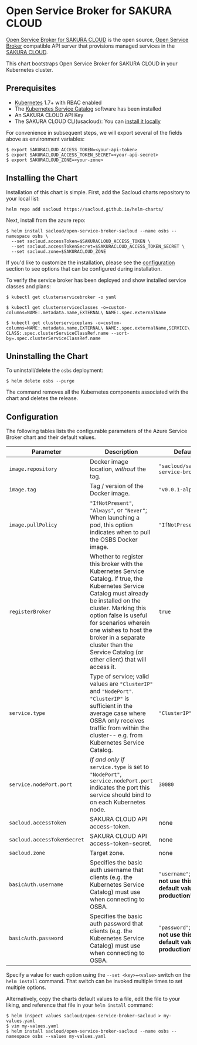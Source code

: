 # Open Service Broker for SAKURA CLOUD

[Open Service Broker for SAKURA CLOUD](https://github.com/sacloud/open-service-broker-sacloud) is the
open source, [Open Service Broker](https://www.openservicebrokerapi.org/)
compatible API server that provisions managed services in the [SAKURA CLOUD](https://cloud.sakura.ad.jp/).

This chart bootstraps Open Service Broker for SAKURA CLOUD in your Kubernetes cluster.

## Prerequisites

- [Kubernetes](https://kubernetes.io/) 1.7+ with RBAC enabled
- The
  [Kubernetes Service Catalog](https://github.com/kubernetes-incubator/service-catalog/blob/master/docs/install.md)
  software has been installed
- An SAKURA CLOUD API Key
- The SAKURA CLOUD CLI(usacloud): You can
[install it locally](https://github.com/sacloud/usacloud)

For convenience in subsequent steps, we will export several of the fields above
as environment variables:

```console
$ export SAKURACLOUD_ACCESS_TOKEN=<your-api-token>
$ export SAKURACLOUD_ACCESS_TOKEN_SECRET=<your-api-secret>
$ export SAKURACLOUD_ZONE=<your-zone>
```

## Installing the Chart

Installation of this chart is simple. First, add the Sacloud charts repository to your local list:

```console
helm repo add sacloud https://sacloud.github.io/helm-charts/
```                                             

Next, install from the azure repo:

```console
$ helm install sacloud/open-service-broker-sacloud --name osbs --namespace osbs \
  --set sacloud.accessToken=$SAKURACLOUD_ACCESS_TOKEN \
  --set sacloud.accessTokenSecret=$SAKURACLOUD_ACCESS_TOKEN_SECRET \
  --set sacloud.zone=$SAKURACLOUD_ZONE
```

If you'd like to customize the installation, please see the 
[configuration](#configuration) section to see options that can be
configured during installation.

To verify the service broker has been deployed and show installed service classes and plans:

```console
$ kubectl get clusterservicebroker -o yaml

$ kubectl get clusterserviceclasses -o=custom-columns=NAME:.metadata.name,EXTERNAL\ NAME:.spec.externalName

$ kubectl get clusterserviceplans -o=custom-columns=NAME:.metadata.name,EXTERNAL\ NAME:.spec.externalName,SERVICE\ CLASS:.spec.clusterServiceClassRef.name --sort-by=.spec.clusterServiceClassRef.name
```

## Uninstalling the Chart

To uninstall/delete the `osbs` deployment:

```console
$ helm delete osbs --purge
```

The command removes all the Kubernetes components associated with the chart and
deletes the release.

## Configuration

The following tables lists the configurable parameters of the Azure Service
Broker chart and their default values.

| Parameter                   | Description | Default |
| --------------------------- | ----------- | ------- |
| `image.repository`          | Docker image location, _without_ the tag. | `"sacloud/sacloud-service-broker"` |
| `image.tag`                 | Tag / version of the Docker image. | `"v0.0.1-alpha"` |
| `image.pullPolicy`          | `"IfNotPresent"`, `"Always"`, or `"Never"`; When launching a pod, this option indicates when to pull the OSBS Docker image. | `"IfNotPresent"` |
| `registerBroker`            | Whether to register this broker with the Kubernetes Service Catalog. If true, the Kubernetes Service Catalog must already be installed on the cluster. Marking this option false is useful for scenarios wherein one wishes to host the broker in a separate cluster than the Service Catalog (or other client) that will access it. | `true` |
| `service.type`              | Type of service; valid values are `"ClusterIP"` and `"NodePort"`. `"ClusterIP"` is sufficient in the average case where OSBA only receives traffic from within the cluster-- e.g. from Kubernetes Service Catalog. | `"ClusterIP"` |
| `service.nodePort.port`     | _If and only if_ `service.type` is set to `"NodePort"`, `service.nodePort.port` indicates the port this service should bind to on each Kubernetes node. | `30080` |
| `sacloud.accessToken`       | SAKURA CLOUD API access-token. | none |
| `sacloud.accessTokenSecret` | SAKURA CLOUD API access-token-secret. | none |
| `sacloud.zone`              | Target zone. | none |
| `basicAuth.username`        | Specifies the basic auth username that clients (e.g. the Kubernetes Service Catalog) must use when connecting to OSBA. | `"username"`; __Do not use this default value in production!__ |
| `basicAuth.password`        | Specifies the basic auth password that clients (e.g. the Kubernetes Service Catalog) must use when connecting to OSBA. | `"password"`; __Do not use this default value in production!__ |

Specify a value for each option using the `--set <key>=<value>` switch on the
`helm install` command. That switch can be invoked multiple times to set
multiple options.

Alternatively, copy the charts default values to a file, edit the file to your
liking, and reference that file in your `helm install` command:

```console
$ helm inspect values sacloud/open-service-broker-sacloud > my-values.yaml
$ vim my-values.yaml
$ helm install sacloud/open-service-broker-sacloud --name osbs --namespace osbs --values my-values.yaml
```

